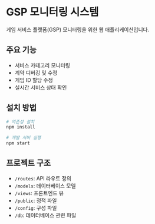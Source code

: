 # GSP 모니터링 시스템

게임 서비스 플랫폼(GSP) 모니터링을 위한 웹 애플리케이션입니다.

## 주요 기능

- 서비스 카테고리 모니터링
- 계약 디버깅 및 수정
- 게임 ID 할당 수정
- 실시간 서비스 상태 확인

## 설치 방법

```bash
# 의존성 설치
npm install

# 개발 서버 실행
npm start
```

## 프로젝트 구조

- `/routes`: API 라우트 정의
- `/models`: 데이터베이스 모델
- `/views`: 프론트엔드 뷰
- `/public`: 정적 파일
- `/config`: 구성 파일
- `/db`: 데이터베이스 관련 파일 
